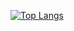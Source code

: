 [![Top Langs](https://github-readme-stats.vercel.app/api/top-langs/?username=issac527&layout=compact)](https://github.com/issac527/github-readme-stats)
